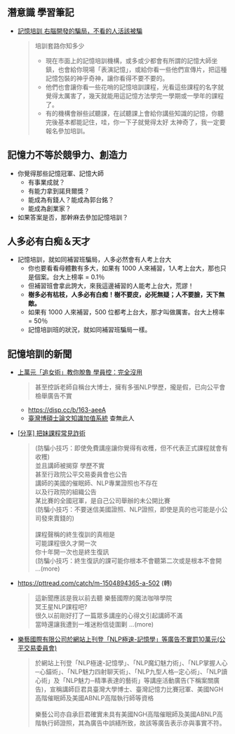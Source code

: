 ## 潛意識 學習筆記

- [記憶培訓 右腦開發的騙局，不看的人活該被騙](https://kknews.cc/zh-tw/news/6e8kn5l.html)
  > 培訓套路你知多少
  > - 現在市面上的記憶培訓機構，或多或少都會有所謂的記憶大師坐鎮，也會給你現場「表演記憶」，或給你看一些他們宣傳片，把這種記憶包裝的神乎奇神，讓你看得不要不要的。
  > - 他們也會讓你看一些花哨的記憶培訓課程，光看這些課程的名字就覺得太厲害了，幾天就能用這記憶方法學完一學期或一學年的課程了。
  > - 有的機構會辦些試聽課，在試聽課上會給你講些知識的記憶，你聽完後基本都能記住，哇，你一下子就覺得太好 太神奇了，我一定要報名參加培訓。

## 記憶力不等於競爭力、創造力
- 你覺得那些記憶冠軍、記憶大師
  - 有事業成就？
  - 有能力拿到諾貝爾獎？
  - 能成為有錢人？能成為郭台銘？
  - 能成為創業家？
- 如果答案是否，那幹麻去參加記憶培訓？

## 人多必有白痴＆天才
- 記憶培訓，就如同補習班騙局，人多必然會有人考上台大
  - 你也要看看母體數有多大，如果有 1000 人來補習，1人考上台大，那也只是個案。台大上榜率 = 0.1％
  - 但補習班會拿此誇大，來我這邊補習的人能考上台大，荒謬！
  - **樹多必有枯枝，人多必有白痴！樹不要皮，必死無疑；人不要臉，天下無敵。**
  - 如果有 1000 人來補習，500 位都考上台大，那才叫做厲害。台大上榜率 = 50％
  - 記憶培訓班的狀況，就如同補習班騙局一樣。

## 記憶培訓的新聞
  - [上萬元「追女術」教你脫魯 學員控：完全沒用](https://www.ftvnews.com.tw/news/detail/2017905L11M1)
    > 甚至控訴老師自稱台大博士，擁有多張NLP學歷，攏是假，已向公平會檢舉廣告不實
    - https://disp.cc/b/163-aeeA
    - [臺灣博碩士論文知識加值系統](https://ndltd.ncl.edu.tw/cgi-bin/gs32/gsweb.cgi/login?o=dwebmge) 查無此人
    
  - [[分享] 把妹課程常見詐術](https://www.ptt.cc/bbs/CATCH/M.1518999027.A.FD7.html)
    >(防騙小技巧：即使免費講座讓你覺得有收穫，但不代表正式課程就會有收穫)
    ><br>並且講師被揭穿 學歷不實
    ><br>甚至行政院公平交易委員會也公告
    ><br>講師的美國的催眠師、NLP專業證照也不存在
    ><br>以及行政院的組織公告
    ><br>某比賽的全國冠軍，是自己公司舉辦的未公開比賽
    ><br>(防騙小技巧：不要迷信美國證照、NLP證照，即使是真的也可能是小公司發來賣錢的)
    ><br> 
    ><br>課程聲稱的終生復訓的真相是
    ><br>可能課程很久才開一次
    ><br>你十年開一次也是終生復訊
    ><br>(防騙小技巧：終生復訊的課可能你根本不會聽第二次或是根本不會開
    ><br> ...(more)
  
  - https://pttread.com/catch/m-1504894365-a-502 (轉)
    > 這新聞應該是我以前去聽 樂藝國際的魔法咖啡學院
    > <br>冥王星NLP課程吧?
    > <br>很久以前剛好打了一篇眾多講座的心得文引起講師不滿
    > <br>當時還讓我遭到一堆迷粉信徒圍剿 ...(more)
    
  - [樂藝國際有限公司於網站上刊登「NLP極速-記憶學」等廣告不實罰10萬元(公平交易委員會)](https://aia.kcg.gov.tw/article-tw-713-4709)
    > 於網站上刊登「NLP極速-記憶學」、「NLP魔幻魅力術」、「NLP掌握人心─心錨術」、「NLP魅力四射聊天術」、「NLP九型人格─定心術」、「NLP讀心術」及「NLP魅力─精準表達的藝術」等講座活動廣告(下稱案關廣告)，宣稱講師巨君具臺灣大學博士、臺灣記憶力比賽冠軍、美國NGH高階催眠師及美國ABNLP高階執行師等資格
    > <br>
    > <br>樂藝公司亦自承巨君確實未具有美國NGH高階催眠師及美國ABNLP高階執行師證照，其為廣告中誤繕所致，故該等廣告表示亦與事實不符。
    
